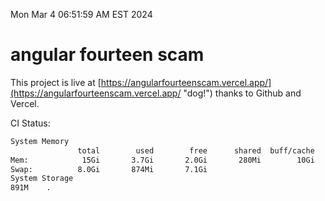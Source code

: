 Mon Mar  4 06:51:59 AM EST 2024

# angular fourteen scam


This project is live at [https://angularfourteenscam.vercel.app/](https://angularfourteenscam.vercel.app/ "dog!") thanks to Github and Vercel.

CI Status: 

```bash
System Memory
               total        used        free      shared  buff/cache   available
Mem:            15Gi       3.7Gi       2.0Gi       280Mi        10Gi        11Gi
Swap:          8.0Gi       874Mi       7.1Gi
System Storage
891M	.
```

